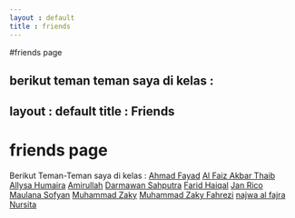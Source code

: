 ```yaml
---
layout : default
title : friends
---
```


#friends page

berikut teman teman saya di kelas :
---
layout : default
title : Friends
---
# friends page

Berikut Teman-Teman saya di kelas :
[Ahmad Fayad](https://ahmadfayyadh.github.io/)
[Al Faiz Akbar Thaib](https://alfaizakbar.github.io/)
[Allysa Humaira](https://allysahumaira.github.io/)
[Amirullah](https://amirullah310.github.io/)
[Darmawan Sahputra](https://darmawansahputra1.github.io/)
[Farid Haiqal](https://fared.github.io/)
[Jan Rico Maulana Sofyan](https://janricomaulanas.github.io/)
[Muhammad Zaky](https://muhzakyyy.github.io/)
[Muhammad Zaky Fahrezi](https://m-zakifahrezi.github.io/)
[najwa al fajra](https://najwaal-fajra.github.io/)
[Nursita](https://nursitaaa.github.io/)
